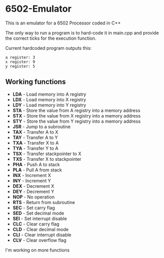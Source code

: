# 6502-Emulator

This is an emulator for a 6502 Processor coded in C++

The only way to run a program is to hard-code it in main.cpp and provide the correct ticks for the execution function.

Current hardcoded program outputs this:

```
a register: 3
x register: 9
y register: 5
```

## Working functions

 - **LDA** - Load memory into A registry
 - **LDX** - Load memory into X registry
 - **LDY** - Load memory into Y registry
 - **STA** - Store the value from A registry into a memory address
 - **STX** - Store the value from X registry into a memory address
 - **STY** - Store the value from Y registry into a memory address
 - **JSR** - Jump to a subroutine
 - **TAX** - Transfer A to X
 - **TAY** - Transfer A to Y
 - **TXA** - Transfer X to A
 - **TYA** - Transfer Y to A
 - **TSX** - Transfer stackpointer to X
 - **TXS** - Transfer X to stackpointer
 - **PHA** - Push A to stack
 - **PLA** - Pull A from stack
 - **INX** - Increment X
 - **INY** - Increment Y
 - **DEX** - Decrement X
 - **DEY** - Decrement Y
 - **NOP** - No operation
 - **RTS** - Return from subroutine
 - **SEC** - Set carry flag
 - **SED** - Set decimal mode
 - **SEI** - Set interrupt disable
 - **CLC** - Clear carry flag
 - **CLD** - Clear decimal mode
 - **CLI** - Clear interrupt disable
 - **CLV** - Clear overflow flag

I'm working on more functions
